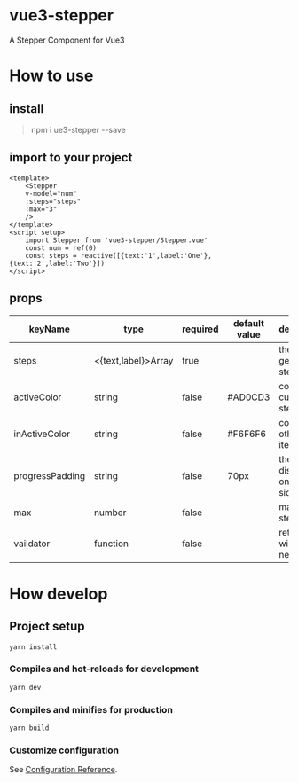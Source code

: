 # vue3-stepper
A Stepper Component for Vue3

# How to use
## install
> npm i ue3-stepper --save

## import to your project
```vue
<template>
    <Stepper 
    v-model="num"
    :steps="steps"
    :max="3"
    />
</template>
<script setup>
    import Stepper from 'vue3-stepper/Stepper.vue'
    const num = ref(0)
    const steps = reactive([{text:'1',label:'One'},{text:'2',label:'Two'}])
</script>
```
## props 
| keyName         | type                | required | default value | description                  |
|-----------------|---------------------|----------|---------------|------------------------------|
| steps           | <{text,label}>Array | true     |               | the data to gen every step   |
| activeColor     | string              | false    | #AD0CD3       | color for current step  item |
| inActiveColor   | string              | false    | #F6F6F6       | color for other step item    |
| progressPadding | string              | false    | 70px          | the distance one the side    |
| max             | number              | false    |               | maxium step count            |
| vaildator       | function            | false    |               | return true will allow next  |
# How develop 
## Project setup
```
yarn install
```

### Compiles and hot-reloads for development
```
yarn dev
```

### Compiles and minifies for production
```
yarn build
```

### Customize configuration
See [Configuration Reference](https://cli.vuejs.org/config/).

